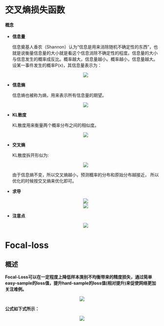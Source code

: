 # 交叉熵损失函数
#### 概念
- **信息量**

    信息奠基人香农（Shannon）认为“信息是用来消除随机不确定性的东西”，也就是说衡量信息量的大小就是看这个信息消除不确定性的程度。信息量的大小与信息发生的概率成反比。概率越大，信息量越小。概率越小，信息量越大。设某一事件发生的概率P(x)，其信息量表示为：

    <div align=center>
    <img src="https://note.youdao.com/yws/api/personal/file/WEB43865a50e667357d7e3c76c6e5ca2925?method=download&shareKey=cc7412b513b9082f1b5e0a914b839cf0"/>
    </div>

- **信息熵**

    信息熵也被称为熵，用来表示所有信息量的期望。

    <div align=center>
    <img src="https://note.youdao.com/yws/api/personal/file/WEB505be12d9b1a508cb0de63b417f5b0f4?method=download&shareKey=6b75738730cfb3e3d9c4c371659593a9"/>
    </div>

- **KL散度**

    KL散度用来衡量两个概率分布之间的相似度。
    
    <div align=center>
    <img src="https://note.youdao.com/yws/api/personal/file/WEB379be4d981ba3fcce75c63b7af0b1d07?method=download&shareKey=e018141b3d97eab0a27ea090138f220c"/>
    </div>

- **交叉熵**

    KL散度拆开形似为:
    
    <div align=center>
    <img src="https://note.youdao.com/yws/api/personal/file/WEB120a9162659849b4353c86730d6766d8?method=download&shareKey=d2f05aefbf8ee31660ec9087811dd006"/>
    </div>
    
    由于信息熵不变，所以交叉熵越小，预测概率的分布和原始分布越接近，
    所以优化的时候按交叉熵来优化即可。

- **求导**
  
    <div align=center>
    <img src="https://note.youdao.com/yws/api/personal/file/WEB58f679cdda0c6d980b6061aa2d3605c5?method=download&shareKey=6def5966c6ae6ac11c80a0aa0df0c502"/>
    </div>
    
    <div align=center>
    <img src="https://note.youdao.com/yws/api/personal/file/WEBecf8c8b46adf066b1ad6d7af3551eda8?method=download&shareKey=c4e86c520003b76da19706dbe2a2c753"/>
    </div>
    
- **注意点**

    <div align=center>
    <img src="https://note.youdao.com/yws/api/personal/file/WEBd1606f00dd274a37853c99cee3c42612?method=download&shareKey=02eee18c45f3ef900a3cec81a2060bfb"/>
    </div>

# Focal-loss

## 概述

**Focal-Loss可以在一定程度上降低样本类别不均衡带来的精度损失，通过简单easy-sample的loss值，提升hard-sample的loss值(相对提升)来促使网络更加关注难例。**

<div align=center>
<img src="https://images2018.cnblogs.com/blog/1055519/201808/1055519-20180818170840882-453549240.png"/>
</div>

**公式如下式所示：**

<div align=center>
<img src="https://note.youdao.com/yws/api/personal/file/WEB1eabd88577dfced7b75af4772b96bfbf?method=download&shareKey=f40a750e9137a938f7994d307425c10e"/>
</div>